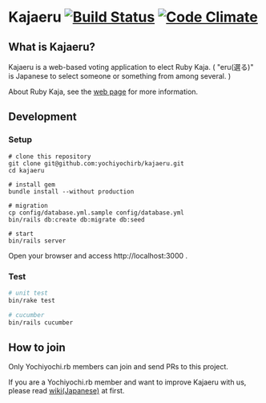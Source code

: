 # Kajaeru [![Build Status](https://travis-ci.org/yochiyochirb/kajaeru.svg?branch=master)](https://travis-ci.org/yochiyochirb/kajaeru) [![Code Climate](https://codeclimate.com/github/yochiyochirb/kajaeru/badges/gpa.svg)](https://codeclimate.com/github/yochiyochirb/kajaeru)

## What is Kajaeru?
Kajaeru is a web-based voting application to elect Ruby Kaja. ( "eru(選る)" is Japanese to select someone or something from among several. )

About Ruby Kaja, see the [web page](http://kaja.rubyist.net/) for more information.

## Development

### Setup

```
# clone this repository
git clone git@github.com:yochiyochirb/kajaeru.git
cd kajaeru

# install gem
bundle install --without production

# migration
cp config/database.yml.sample config/database.yml
bin/rails db:create db:migrate db:seed

# start
bin/rails server
```

Open your browser and access http://localhost:3000 .

### Test

```sh
# unit test
bin/rake test

# cucumber
bin/rails cucumber
```

## How to join
Only Yochiyochi.rb members can join and send PRs to this project.

If you are a Yochiyochi.rb member and want to improve Kajaeru with us, please read [wiki(Japanese)](https://github.com/yochiyochirb/kajaeru/wiki) at first.
